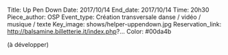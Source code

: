 Title: Up Pen Down
Date: 2017/10/14
End_date: 2017/10/14
Time: 20h30
Piece_author: OSP
Event_type: Création transversale danse / vidéo / musique / texte
Key_image: shows/helper-uppendown.jpg
Reservation_link: http://balsamine.billetterie.it/index.php?...
Color: #00da4b


(à développer)
